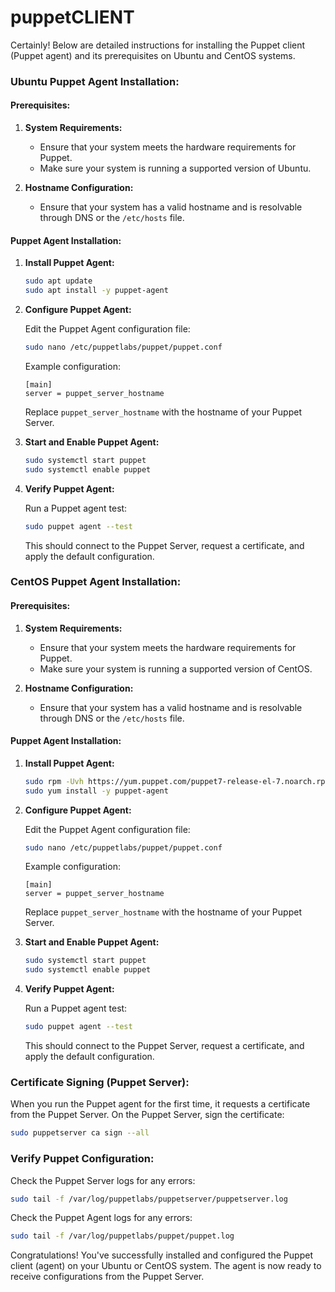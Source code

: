 # puppetCLIENT

Certainly! Below are detailed instructions for installing the Puppet client (Puppet agent) and its prerequisites on Ubuntu and CentOS systems.

### Ubuntu Puppet Agent Installation:

#### Prerequisites:

1. **System Requirements:**
   - Ensure that your system meets the hardware requirements for Puppet.
   - Make sure your system is running a supported version of Ubuntu.

2. **Hostname Configuration:**
   - Ensure that your system has a valid hostname and is resolvable through DNS or the `/etc/hosts` file.

#### Puppet Agent Installation:

1. **Install Puppet Agent:**

   ```bash
   sudo apt update
   sudo apt install -y puppet-agent
   ```

2. **Configure Puppet Agent:**

   Edit the Puppet Agent configuration file:

   ```bash
   sudo nano /etc/puppetlabs/puppet/puppet.conf
   ```

   Example configuration:

   ```plaintext
   [main]
   server = puppet_server_hostname
   ```

   Replace `puppet_server_hostname` with the hostname of your Puppet Server.

3. **Start and Enable Puppet Agent:**

   ```bash
   sudo systemctl start puppet
   sudo systemctl enable puppet
   ```

4. **Verify Puppet Agent:**

   Run a Puppet agent test:

   ```bash
   sudo puppet agent --test
   ```

   This should connect to the Puppet Server, request a certificate, and apply the default configuration.

### CentOS Puppet Agent Installation:

#### Prerequisites:

1. **System Requirements:**
   - Ensure that your system meets the hardware requirements for Puppet.
   - Make sure your system is running a supported version of CentOS.

2. **Hostname Configuration:**
   - Ensure that your system has a valid hostname and is resolvable through DNS or the `/etc/hosts` file.

#### Puppet Agent Installation:

1. **Install Puppet Agent:**

   ```bash
   sudo rpm -Uvh https://yum.puppet.com/puppet7-release-el-7.noarch.rpm
   sudo yum install -y puppet-agent
   ```

2. **Configure Puppet Agent:**

   Edit the Puppet Agent configuration file:

   ```bash
   sudo nano /etc/puppetlabs/puppet/puppet.conf
   ```

   Example configuration:

   ```plaintext
   [main]
   server = puppet_server_hostname
   ```

   Replace `puppet_server_hostname` with the hostname of your Puppet Server.

3. **Start and Enable Puppet Agent:**

   ```bash
   sudo systemctl start puppet
   sudo systemctl enable puppet
   ```

4. **Verify Puppet Agent:**

   Run a Puppet agent test:

   ```bash
   sudo puppet agent --test
   ```

   This should connect to the Puppet Server, request a certificate, and apply the default configuration.

### Certificate Signing (Puppet Server):

When you run the Puppet agent for the first time, it requests a certificate from the Puppet Server. On the Puppet Server, sign the certificate:

```bash
sudo puppetserver ca sign --all
```

### Verify Puppet Configuration:

Check the Puppet Server logs for any errors:

```bash
sudo tail -f /var/log/puppetlabs/puppetserver/puppetserver.log
```

Check the Puppet Agent logs for any errors:

```bash
sudo tail -f /var/log/puppetlabs/puppet/puppet.log
```

Congratulations! You've successfully installed and configured the Puppet client (agent) on your Ubuntu or CentOS system. The agent is now ready to receive configurations from the Puppet Server.
